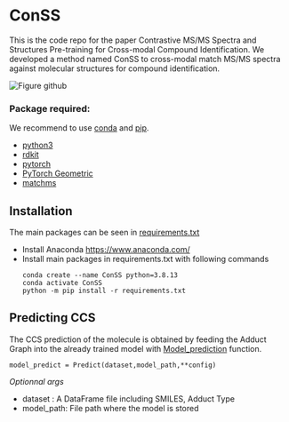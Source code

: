 # ConSS
This is the code repo for the paper Contrastive MS/MS Spectra and Structures Pre-training for Cross-modal Compound Identification. We developed a method named ConSS to cross-modal match MS/MS spectra against molecular structures for compound identification.

![Figure github](https://github.com/user-attachments/assets/81ec0f12-2f41-474c-9f3f-02ab2f610f9d)
### Package required:
We recommend to use [conda](https://conda.io/docs/user-guide/install/download.html) and [pip](https://pypi.org/project/pip/).
- [python3](https://www.python.org/) 
- [rdkit](https://rdkit.org/)    
- [pytorch](https://pytorch.org/) 
- [PyTorch Geometric](https://pytorch-geometric.readthedocs.io/en/latest/)
- [matchms](https://matchms.readthedocs.io/en/latest/)
  
## Installation
The main packages can be seen in [requirements.txt](https://github.com/tingxiecsu/ConSS/tree/main/requirements.txt)
- Install Anaconda
  https://www.anaconda.com/
- Install main packages in requirements.txt with following commands 
	```shell
	conda create --name ConSS python=3.8.13
	conda activate ConSS
	python -m pip install -r requirements.txt
	```
## Predicting CCS
The CCS prediction of the molecule is obtained by feeding the Adduct Graph into the already trained model with [Model_prediction](https://github.com/tingxiecsu/GraphCCS/blob/main/GraphCCS/train.py#L251) function.

    model_predict = Predict(dataset,model_path,**config)
*Optionnal args*
- dataset : A DataFrame file including SMILES, Adduct Type
- model_path: File path where the model is stored

